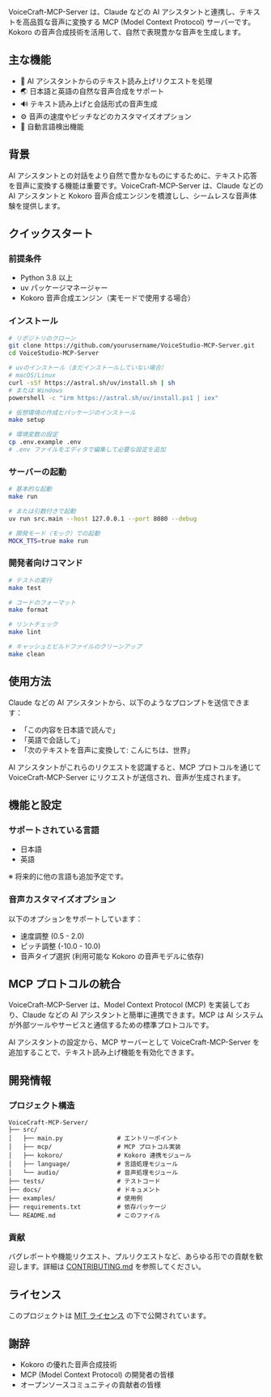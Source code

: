 VoiceCraft-MCP-Server は、Claude などの AI アシスタントと連携し、テキストを高品質な音声に変換する MCP (Model Context Protocol) サーバーです。Kokoro の音声合成技術を活用して、自然で表現豊かな音声を生成します。

## 主な機能

- 🎯 AI アシスタントからのテキスト読み上げリクエストを処理
- 🌏 日本語と英語の自然な音声合成をサポート
- 🔊 テキスト読み上げと会話形式の音声生成
- ⚙️ 音声の速度やピッチなどのカスタマイズオプション
- 🧠 自動言語検出機能

## 背景

AI アシスタントとの対話をより自然で豊かなものにするために、テキスト応答を音声に変換する機能は重要です。VoiceCraft-MCP-Server は、Claude などの AI アシスタントと Kokoro 音声合成エンジンを橋渡しし、シームレスな音声体験を提供します。

## クイックスタート

### 前提条件

- Python 3.8 以上
- uv パッケージマネージャー
- Kokoro 音声合成エンジン（実モードで使用する場合）

### インストール

```bash
# リポジトリのクローン
git clone https://github.com/yourusername/VoiceStudio-MCP-Server.git
cd VoiceStudio-MCP-Server

# uvのインストール（まだインストールしていない場合）
# macOS/Linux
curl -sSf https://astral.sh/uv/install.sh | sh
# または Windows
powershell -c "irm https://astral.sh/uv/install.ps1 | iex"

# 仮想環境の作成とパッケージのインストール
make setup

# 環境変数の設定
cp .env.example .env
# .env ファイルをエディタで編集して必要な設定を追加
```

### サーバーの起動

```bash
# 基本的な起動
make run

# または引数付きで起動
uv run src.main --host 127.0.0.1 --port 8080 --debug

# 開発モード（モック）での起動
MOCK_TTS=true make run
```

### 開発者向けコマンド

```bash
# テストの実行
make test

# コードのフォーマット
make format

# リントチェック
make lint

# キャッシュとビルドファイルのクリーンアップ
make clean
```

## 使用方法

Claude などの AI アシスタントから、以下のようなプロンプトを送信できます：

- 「この内容を日本語で読んで」
- 「英語で会話して」
- 「次のテキストを音声に変換して: こんにちは、世界」

AI アシスタントがこれらのリクエストを認識すると、MCP プロトコルを通じて VoiceCraft-MCP-Server にリクエストが送信され、音声が生成されます。

## 機能と設定

### サポートされている言語

- 日本語
- 英語

※ 将来的に他の言語も追加予定です。

### 音声カスタマイズオプション

以下のオプションをサポートしています：

- 速度調整 (0.5 - 2.0)
- ピッチ調整 (-10.0 - 10.0)
- 音声タイプ選択 (利用可能な Kokoro の音声モデルに依存)

## MCP プロトコルの統合

VoiceCraft-MCP-Server は、Model Context Protocol (MCP) を実装しており、Claude などの AI アシスタントと簡単に連携できます。MCP は AI システムが外部ツールやサービスと通信するための標準プロトコルです。

AI アシスタントの設定から、MCP サーバーとして VoiceCraft-MCP-Server を追加することで、テキスト読み上げ機能を有効化できます。

## 開発情報

### プロジェクト構造

```
VoiceCraft-MCP-Server/
├── src/
│   ├── main.py               # エントリーポイント
│   ├── mcp/                  # MCP プロトコル実装
│   ├── kokoro/               # Kokoro 連携モジュール
│   ├── language/             # 言語処理モジュール
│   └── audio/                # 音声処理モジュール
├── tests/                    # テストコード
├── docs/                     # ドキュメント
├── examples/                 # 使用例
├── requirements.txt          # 依存パッケージ
└── README.md                 # このファイル
```

### 貢献

バグレポートや機能リクエスト、プルリクエストなど、あらゆる形での貢献を歓迎します。詳細は [CONTRIBUTING.md](docs/CONTRIBUTING.md) を参照してください。

## ライセンス

このプロジェクトは [MIT ライセンス](LICENSE) の下で公開されています。

## 謝辞

- Kokoro の優れた音声合成技術
- MCP (Model Context Protocol) の開発者の皆様
- オープンソースコミュニティの貢献者の皆様

